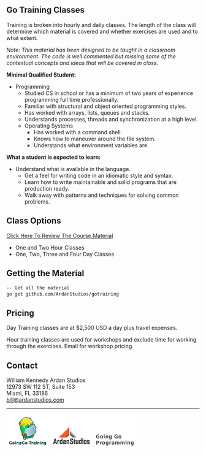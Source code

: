 ## Go Training Classes
Training is broken into hourly and daily classes. The length of the class will determine which material is covered and whether exercises are used and to what extent.

*Note: This material has been designed to be taught in a classroom environment. The code is well commented but missing some of the contextual concepts and ideas that will be covered in class.*

__Minimal Qualified Student:__

* Programming
	* Studied CS in school or has a minimum of two years of experience programming full time professionally.
	* Familiar with structural and object oriented programming styles.
	* Has worked with arrays, lists, queues and stacks.
	* Understands processes, threads and synchronization at a high level.
	* Operating Systems
    	* Has worked with a command shell.
    	* Knows how to maneuver around the file system.
    	* Understands what environment variables are.

__What a student is expected to learn:__

* Understand what is available in the language.
    * Get a feel for writing code in an idiomatic style and syntax.
    * Learn how to write maintainable and solid programs that are production ready.
    * Walk away with patterns and techniques for solving common problems. 

## Class Options

[Click Here To Review The Course Material](00-slides/readme.md)

* One and Two Hour Classes
* One, Two, Three and Four Day Classes

## Getting the Material

    -- Get all the material
    go get github.com/ArdanStudios/gotraining

## Pricing

Day Training classes are at $2,500 USD a day plus travel expenses.

Hour training classes are used for workshops and exclude time for working through the exercises. Email for workshop pricing.

## Contact

William Kennedy
Ardan Studios  
12973 SW 112 ST, Suite 153  
Miami, FL 33186  
bill@ardanstudios.com

___
[![GoingGo Training](00-slides/images/ggt_logo.png)](http://www.goinggotraining.net)
[![Ardan Studios](00-slides/images/ardan_logo.png)](http://www.ardanstudios.com)
[![GoingGo Blog](00-slides/images/ggb_logo.png)](http://www.goinggo.net)
